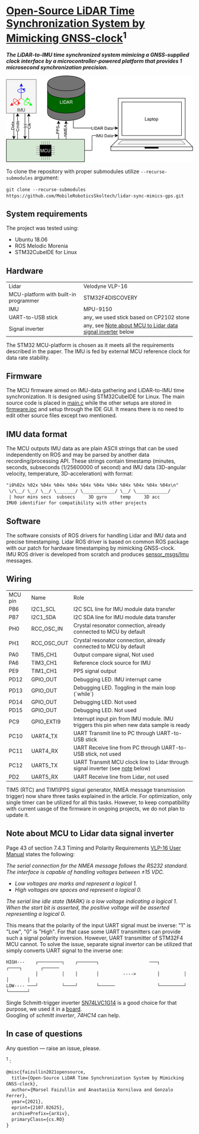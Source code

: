 # [Open-Source LiDAR Time Synchronization System by Mimicking GNSS-clock](https://arxiv.org/abs/2107.02625)<sup>1</sup>

___The LiDAR-to-IMU time synchronized system mimicing a GNSS-supplied clock interface by a microcontroller-powered platform that provides 1 microsecond synchronization precision.___

<p align="center">
  <img src="block_scheme.png">
</p>

To clone the repository with proper submodules utilize `--recurse-submodules` argument:  

`git clone --recurse-submodules https://github.com/MobileRoboticsSkoltech/lidar-sync-mimics-gps.git`

## System requirements
The project was tested using:
- Ubuntu 18.06
- ROS Melodic Morenia
- STM32CubeIDE for Linux

## Hardware
<table>
  <tr> <td>Lidar</td> <td>Velodyne VLP-16</td> </tr>
  <tr> <td>MCU-platform with built-in programmer</td> <td>STM32F4DISCOVERY</td> </tr>
  <tr> <td>IMU</td> <td>MPU-9150</td> </tr>
  <tr> <td>UART-to-USB stick</td> <td>any, we used stick based on CP2102 stone</td> </tr>
  <tr> <td>Signal inverter</td> <td>any, see 
<a href="#note-about-mcu-to-lidar-data-signal-inverter">Note about MCU to Lidar data signal inverter</a> below</td> </tr>
</table>

The STM32 MCU-platform is chosen as it meets all the requirements described in the paper. The IMU is fed by external MCU reference clock for data rate stability.

## Firmware
The MCU firmware aimed on IMU-data gathering and LiDAR-to-IMU time synchronization. It is designed using STM32CubeIDE for Linux. 
The main source code is placed in [main.c](https://github.com/MobileRoboticsSkoltech/lidar-sync-mimics-gps/blob/main/firmware/Core/Src/main.c) while the other setups are stored in [firmware.ioc](https://github.com/MobileRoboticsSkoltech/lidar-sync-mimics-gps/blob/main/firmware/firmware.ioc) and setup through the IDE GUI. It means there is no need to edit other source files except two mentioned.

## IMU data format
The MCU outputs IMU data as are plain ASCII strings that can be used independently on ROS and may be parsed by another data recording/processing API. These strings contain timestamp (minutes, seconds, subseconds (1/25600000 of second) and IMU data (3D-angular velocity, temperature, 3D-acceleration) with format:  
```
"i0%02x %02x %04x %04x %04x %04x %04x %04x %04x %04x %04x %04x\n"
 \/\__/ \__/ \__/ \_______/ \____________/ \__/ \____________/
 | hour mins secs  subsecs     3D gyro     temp     3D acc
IMU0 identifier for compatibility with other projects
```

## Software
The software consists of ROS drivers for handling Lidar and IMU data and precise timestamping.
Lidar ROS driver is based on common ROS package with our patch for hardware timestamping by mimicking GNSS-clock.  
IMU ROS driver is developed from scratch and produces [sensor_msgs/Imu](http://docs.ros.org/en/melodic/api/sensor_msgs/html/msg/Imu.html) messages.

## Wiring

<table>
  <tr> <td>MCU pin</td> <td>Name</td> <td>Role</td> </tr>
  <tr> <td>PB6</td> <td>I2C1_SCL</td> <td>I2C SCL line for IMU module data transfer</td> </tr>
  <tr> <td>PB7</td> <td>I2C1_SDA</td> <td>I2C SDA line for IMU module data transfer</td> </tr>
  <tr> <td>PH0</td> <td>RCC_OSC_IN</td> <td>Crystal resonator connection, already connected to MCU by default</td> </tr>
  <tr> <td>PH1</td> <td>RCC_OSC_OUT</td> <td>Crystal resonator connection, already connected to MCU by default</td> </tr>
  <tr> <td>PA0</td> <td>TIM5_CH1</td> <td>Output compare signal, Not used</td> </tr>
  <tr> <td>PA6</td> <td>TIM3_CH1</td> <td>Reference clock source for IMU</td> </tr>
  <tr> <td>PE9</td> <td>TIM1_CH1</td> <td>PPS signal output</td> </tr>
  <tr> <td>PD12</td> <td>GPIO_OUT</td> <td>Debugging LED. IMU interrupt came</td> </tr>
  <tr> <td>PD13</td> <td>GPIO_OUT</td> <td>Debugging LED. Toggling in the main loop (`while`)</td> </tr>
  <tr> <td>PD14</td> <td>GPIO_OUT</td> <td>Debugging LED. Not used</td> </tr>
  <tr> <td>PD15</td> <td>GPIO_OUT</td> <td>Debugging LED. Not used</td> </tr>
  <tr> <td>PC9</td> <td>GPIO_EXTI9</td> <td>Interrupt input pin from IMU module. IMU triggers this pin when new data sample is ready</td> </tr>
  <tr> <td>PC10</td> <td>UART4_TX</td> <td>UART Transmit line to PC through UART-to-USB stick</td> </tr>
  <tr> <td>PC11</td> <td>UART4_RX</td> <td>UART Receive line from PC through UART-to-USB stick, not used</td> </tr>
  <tr> <td>PC12</td> <td>UART5_TX</td> <td>UART Transmit MCU clock line to Lidar through signal inverter (see <a href="#note-about-mcu-to-lidar-data-signal-inverter">note</a> below)</td> </tr>
  <tr> <td>PD2</td> <td>UART5_RX</td> <td>UART Receive line from Lidar, not used</td> </tr>
</table>

TIM5 (RTC) and TIM1(PPS signal generator, NMEA message transmission trigger) now share three tasks explained in the article. For optimization, only single timer can be utilized for all this tasks. However, to keep compatibility with current uasge of the firmware in ongoing projects, we do not plan to update it.

## Note about MCU to Lidar data signal inverter
Page 43 of section 7.4.3 Timing and Polarity Requirements [VLP-16 User Manual](https://velodynelidar.com/wp-content/uploads/2019/12/63-9243-Rev-E-VLP-16-User-Manual.pdf) states the following:

<i>The serial connection for the NMEA message follows the RS232 standard. The interface is capable of handling voltages between ±15 VDC.  
- Low voltages are marks and represent a logical 1.
- High voltages are spaces and represent a logical 0.

The serial line idle state (MARK) is a low voltage indicating a logical 1. When the start bit is asserted, the positive voltage will be asserted representing a logical 0.</i>

This means that the polarity of the input UART signal must be inverse: "1" is "Low", "0" is "High". For that case some UART transmitters can provide such a signal polarity inversion. However, UART transmitter of STM32F4 MCU cannot. To solve the issue, separate signal invertor can be utilized that simply converts UART signal to the inverse one:
```
HIGH---    ┌─────────┐    ┌───────┐                   ───┐         ┌────┐       ┌──────
           │         │    │       │         ---->        │         │    │       │
LOW---- ───┘         └────┘       └──────                └─────────┘    └───────┘
```
Single Schmitt-trigger inverter [SN74LVC1G14](https://www.ti.com/product/SN74LVC1G14) is a good choice for that purpose, we used it in a [board](https://www.chipdip.ru/product/rdc2-0015a).  
Googling of _schmitt inverter_, _74HC14_ can help.

## In case of questions
Any question — raise an issue, please.

<sup>1</sup> :

```
@misc{faizullin2021opensource,
  title={Open-Source LiDAR Time Synchronization System by Mimicking GNSS-clock}, 
  author={Marsel Faizullin and Anastasiia Kornilova and Gonzalo Ferrer},
  year={2021},
  eprint={2107.02625},
  archivePrefix={arXiv},
  primaryClass={cs.RO}
}
```
